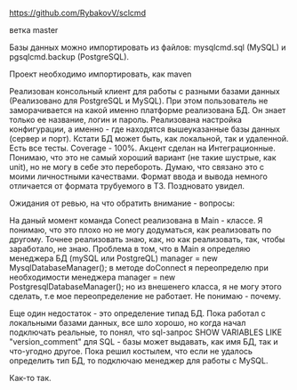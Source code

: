 https://github.com/RybakovV/sclcmd

ветка master

Базы данных можно импортировать из файлов: mysqlcmd.sql (MySQL) и pgsqlcmd.backup (PostgreSQL).

Проект необходимо импортировать, как maven

Реализован консольный клиент для работы с разными базами данных (Реализовано для 
PostgreSQL и MySQL). При этом пользователь не заморачивается на какой именно 
платформе реализована БД. Он знает только ее название, логин и пароль.
Реализована настройка конфигурации, а именно - где находятся вышеуказанные базы данных 
(сервер и порт).
Кстати БД может быть, как локальной, так и удаленной. 
Есть все тесты. Coverage - 100%. Акцент сделан на Интеграционные. Понимаю, что это не 
самый хороший вариант (не такие шустрые, как unit), но не могу в себе это перебороть.
Думаю, что связано это с моими личностными качествами.
Формат ввода и вывода немного отличается от формата трубуемого в ТЗ. Поздновато увидел.

Ожидания от ревью, на что обратить внимание - вопросы:

На даный момент команда Conect реализована в Main - классе. Я понимаю, что это плохо но не
могу додуматься, как реализовать по другому. Точнее реализовать знаю, как, но как реализовать, 
так, чтобы заработало, не знаю. Проблема в том, что в Main я определяю 
менеджера БД (mySQL или PostgreQL) manager = new MysqlDatabaseManager(); 
в методе doConnect я переопределю при необходимости менеджера manager = new PostgresqlDatabaseManager(); 
но из внешенего класса, я не могу этого сделать, т.е мое переопределение не работает. Не понимаю - почему. 

Еще один недостаток - это определение типад БД. Пока работал с локальными базами данных, все шло хорошо, 
но когда начал подключать реальные, то понял, что sql-запрос SHOW VARIABLES LIKE "version_comment\" 
для SQL - базы может выдавать, как имя БД, так и что-угодно другое.
Пока решил костылем, что если не удалось определить тип БД, то подключаю менеджер для работы с MySQL.

Как-то так.
